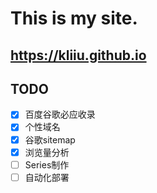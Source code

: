 # This is my site.
## https://kliiu.github.io

## TODO

- [x] 百度谷歌必应收录
- [x] 个性域名
- [x] 谷歌sitemap
- [x] 浏览量分析
- [ ] Series制作
- [ ] 自动化部署